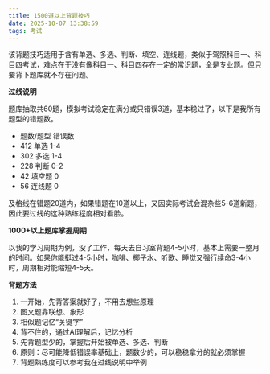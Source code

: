 ```yaml
---
title: 1500道以上背题技巧
date: 2025-10-07 13:38:59
tags: 考试
---
```


该背题技巧适用于含有单选、多选、判断、填空、连线题，类似于驾照科目一、科目四考试，难点在于没有像科目一、科目四存在一定的常识题，全是专业题。但只要背下题库就不存在问题。

<!-- more -->

**过线说明**

题库抽取共60题，模拟考试稳定在满分或只错误3道，基本稳过了，以下是我所有题型的错题数。

*  题数/题型               错误数
* 412 单选                  1-4
* 302 多选                  1-4
* 228 判断                  0-2
* 42 填空题                  0
* 56 连线题                  0

及格线在错题20道内，如果错题在10道以上，又因实际考试会混杂些5-6道新题，因此要过线的这种熟练程度相对看脸。

**1000+以上题库掌握周期**

以我的学习周期为例，没了工作，每天去自习室背题4-5小时，基本上需要一整月的时间。如果你能挺过4-5小时，咖啡、椰子水、听歌、睡觉又强行续命3-4小时，周期相对能缩短4-5天。

**背题方法**

1. 一开始，先背答案就好了，不用去想些原理
1. 图文题靠联想、象形
1. 相似题记忆“关键字”
1. 背不住的，通过AI理解后，记忆分析
1. 先背题型少的，掌握后开始被单选、多选、判断
1. 原则：尽可能降低错误率基础上，题数少的，可以稳稳拿分的就必须掌握
1. 背题熟练度可以参考我在过线说明中举例